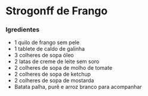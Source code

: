 # Strogonff de Frango

### Igredientes

 - 1 quilo de frango sem pele
 - 1 tablete de caldo de galinha
 - 3 colheres de sopa óleo
 - 2 latas de creme de leite sem soro
 - 2 colheres de sopa de molho de tomate
 - 2 colheres de sopa de ketchup
 - 2 colheres de sopa de mostarda
 - Batata palha, purê e arroz branco para acompanhar




